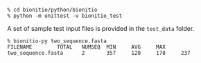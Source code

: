 ```
% cd bionitio/python/bionitio
% python -m unittest -v bionitio_test
```

A set of sample test input files is provided in the `test_data` folder.
```
% bionitio-py two_sequence.fasta
FILENAME        TOTAL   NUMSEQ  MIN     AVG     MAX
two_sequence.fasta      2       357     120     178     237
```

